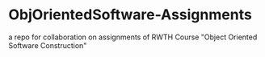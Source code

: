 # ObjOrientedSoftware-Assignments
a repo for collaboration on assignments of RWTH Course "Object Oriented Software Construction"
